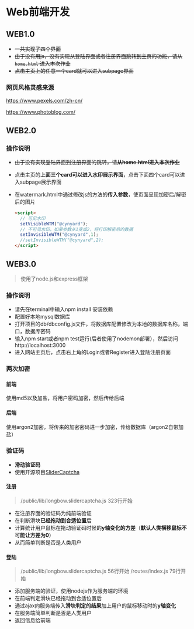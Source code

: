 # Web前端开发

## WEB1.0 

- ~~一共实现了四个界面~~
- ~~由于没有用js，没有实现从登陆界面或者注册界面跳转到主页的功能，请从`home.html` 进入本次作业~~
- ~~点击主页上的任意一个card就可以进入subpage界面~~

### 网页风格灵感来源

https://www.pexels.com/zh-cn/

https://www.photoblog.com/

## WEB2.0

### 操作说明

- ~~由于没有实现登陆界面到注册界面的跳转，请**从home.html进入本次作业**~~

- 点击主页的**上面三个card可以进入水印展示界面**，点击下面四个card可以进入subpage展示界面

- 在watermark.html中通过修改js的方法的**传入参数**，使页面呈现加密后/解密后的图片

  ```html
  <script>
    // 可见水印
    setVisibleWTM("@cynyard");
    // 不可见水印，如果参数从1变成2，将打印解密后的数据
    setInvisibleWTM("@cynyard",1);
    //setInvisibleWTM("@cynyard",2);
  </script>
  ```
  
## WEB3.0

> 使用了node.js和express框架

### 操作说明

- 请先在terminal中输入npm install 安装依赖
- 配置好本地mysql数据库
- 打开项目的db/dbconfig.js文件，将数据库配置修改为本地的数据库名称，端口，数据库密码
- 输入npm start或者npm test运行(后者使用了nodemon部署），然后访问http://localhost:3000
- 进入网站主页后，点击右上角的Login或者Register进入登陆注册页面

### 两次加密

#### 前端

使用md5以及加盐，将用户密码加密，然后传给后端

#### 后端

使用argon2加密，将传来的加密密码进一步加密，传给数据库（argon2自带加盐）

### 验证码

- **滑动验证码**
- 使用开源项目[SliderCaptcha](https://github.com/ArgoZhang/SliderCaptcha)

#### 注册

> /public/lib/longbow.slidercaptcha.js 323行开始

- 在注册界面的验证码为纯前端验证
- 在判断滑块**已经拖动到合适位置**后
- 计算统计用户鼠标在拖动验证码时候的**y轴变化的方差**（**默认人类横移鼠标不可能让方差为0**）
- 从而简单判断是否是人类用户

#### 登陆

> /public/lib/longbow.slidercaptcha.js 56行开始
> /routes/index.js 79行开始

- 添加服务端的验证，使用nodejs作为服务端的环境
- 在前端判定滑块已经拖动到合适位置后
- 通过ajax向服务端传入**滑块判定的结果**加上用户的鼠标移动时的**y轴变化**
- 在服务端简单判断是否是人类用户
- 返回信息给前端
